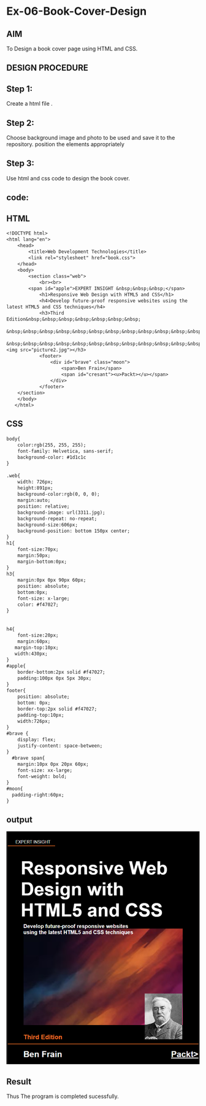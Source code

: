 # Ex-06-Book-Cover-Design


## AIM

  To Design a book cover page using HTML and CSS.

## DESIGN PROCEDURE

## Step 1:

Create a html file .

## Step 2:

Choose background image and photo to be used and save it to the repository. position the elements appropriately

## Step 3:
Use html and css code to design the book cover.

## code:

## HTML
``````
<!DOCTYPE html>
<html lang="en">
    <head>
        <title>Web Development Technologies</title>
        <link rel="stylesheet" href="book.css">
    </head>
    <body>
        <section class="web">
            <br><br>
        <span id="apple">EXPERT INSIGHT &nbsp;&nbsp;&nbsp;</span>
            <h1>Responsive Web Design with HTML5 and CSS</h1>
            <h4>Develop future-proof responsive websites using the latest HTML5 and CSS techniques</h4>
            <h3>Third Edition&nbsp;&nbsp;&nbsp;&nbsp;&nbsp;&nbsp;&nbsp;
                &nbsp;&nbsp;&nbsp;&nbsp;&nbsp;&nbsp;&nbsp;&nbsp;&nbsp;&nbsp;&nbsp;&nbsp;
                &nbsp;&nbsp;&nbsp;&nbsp;&nbsp;&nbsp;&nbsp;&nbsp;&nbsp;&nbsp;&nbsp;&nbsp;&nbsp;&nbsp;&nbsp;&nbsp;&nbsp;&nbsp;&nbsp;&nbsp;&nbsp;&nbsp;&nbsp;&nbsp;&nbsp;&nbsp;<img src="picture2.jpg"></h3>
            <footer>
                <div id="brave" class="moon">
                    <span>Ben Frain</span>
                    <span id="cresant"><u>Packt></u></span>
                </div>
            </footer>
    </section>
    </body>
   </html>
``````
## CSS
``````
body{
    color:rgb(255, 255, 255);
    font-family: Helvetica, sans-serif;
    background-color: #1d1c1c
}

.web{
    width: 726px;
    height:891px;
    background-color:rgb(0, 0, 0);
    margin:auto;
    position: relative;
    background-image: url(3311.jpg);
    background-repeat: no-repeat;
    background-size:606px;
    background-position: bottom 150px center;
}
h1{
    font-size:70px;
    margin:50px;
    margin-bottom:0px;
}
h3{
    margin:0px 0px 90px 60px;
    position: absolute;
    bottom:0px;
    font-size: x-large;
    color: #f47027;
}


h4{
    font-size:20px;
    margin:60px;
   margin-top:10px;
   width:430px;
}
#apple{
    border-bottom:2px solid #f47027;
    padding:100px 0px 5px 30px;
}
footer{
    position: absolute;
    bottom: 0px;
    border-top:2px solid #f47027;
    padding-top:10px;
    width:726px;
}
#brave {
    display: flex;
    justify-content: space-between;
}
  #brave span{
    margin:10px 0px 20px 60px;
    font-size: xx-large;
    font-weight: bold;
}
#moon{
  padding-right:60px;
}

``````
## output

![Alt text](<Screenshot 2023-12-21 093006-1.png>)

## Result

Thus The program is completed sucessfully.